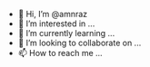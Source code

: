 - 👋 Hi, I’m @amnraz
- 👀 I’m interested in ...
- 🌱 I’m currently learning ...
- 💞️ I’m looking to collaborate on ...
- 📫 How to reach me ...

<!---
amnraz/amnraz is a ✨ special ✨ repository because its `README.md` (this file) appears on your GitHub profile.
You can click the Preview link to take a look at your changes.
--->
